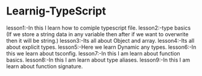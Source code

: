 # Learnig-TypeScript<br>



lesson1:-In this I learn how to comiple typescript file.
lesson2:-type basics (If we store a string data in any variable then after if we want to overwrite then it will be string.)
lesson3:-Its all about Object and array.
lesson4:-Its all about explicit types.
lesson5:-Here we learn Dynamic any types.
lesson6:-In this we learn about tsconfig.
lesson7:-In this I am learn about function basics.
lesson8:-In this I am learn about type aliases.
lesson9:-In this I am learn about function signature.
